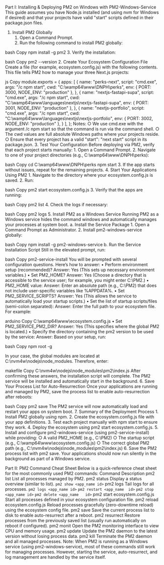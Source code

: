 Part I: Installing & Deploying PM2 on Windows with PM2-Windows-Service
This guide assumes you have Node.js installed (and using nvm for Windows if desired) and that your projects have valid "start" scripts defined in their package.json files.
1. Install PM2 Globally
	1. Open a Command Prompt.
	2. Run the following command to install PM2 globally:

bash
Copy
npm install -g pm2
	3. Verify the installation:

bash
Copy
pm2 --version
2. Create Your Ecosystem Configuration File
Create a file (for example, ecosystem.config.js) with the following contents. This file tells PM2 how to manage your three Next.js projects:

js
Copy
module.exports = {
  apps: [
    {
      name: "perks-next",
      script: "cmd.exe",
      args: "/c npm start",
      cwd: "C:\\wamp64\\www\\DNPH\\perks",
      env: {
        PORT: 3000,
        NODE_ENV: "production"
      },
    },
    {
      name: "nextjs-fastapi-supa",
      script: "cmd.exe",
      args: "/c npm start",
      cwd: "C:\\wamp64\\www\\languages\\nextjs\\nextjs-fastapi-supa",
      env: {
        PORT: 3001,
        NODE_ENV: "production"
      },
    },
    {
      name: "nextjs-portfolio",
      script: "cmd.exe",
      args: "/c npm start",
      cwd: "C:\\wamp64\\www\\languages\\nextjs\\nextjs-portfolio",
      env: {
        PORT: 3002,
        NODE_ENV: "production"
      },
    }
  ],
};
	Notes:
		○ We use cmd.exe with the argument /c npm start so that the command is run via the command shell.
		○ The cwd values are full absolute Windows paths where your projects reside.
		○ Ensure that every project has a valid "start": "next start" script in its package.json.
3. Test Your Configuration
Before deploying via PM2, verify that each project starts manually:
	1. Open a Command Prompt.
	2. Navigate to one of your project directories (e.g., C:\wamp64\www\DNPH\perks):

bash
Copy
cd C:\wamp64\www\DNPH\perks
npm start
	3. If the app starts without issues, repeat for the remaining projects.
4. Start Your Applications Using PM2
	1. Navigate to the directory where your ecosystem.config.js is saved.
	2. Run:

bash
Copy
pm2 start ecosystem.config.js
	3. Verify that the apps are running:

bash
Copy
pm2 list
	4. Check the logs if necessary:

bash
Copy
pm2 logs
5. Install PM2 as a Windows Service
Running PM2 as a Windows service hides the command windows and automatically manages your processes at system boot.
a. Install the Service Package
	1. Open a Command Prompt as Administrator.
	2. Install pm2-windows-service globally:

bash
Copy
npm install -g pm2-windows-service
b. Run the Service Installation Script
Still in the elevated prompt, run:

bash
Copy
pm2-service-install
You will be prompted with several configuration questions. Here’s how to answer:
	• Perform environment setup (recommended)?
Answer: Yes
(This sets up necessary environment variables.)
	• Set PM2_HOME?
Answer: Yes
(Choose a directory that is accessible to the service user; for example, you might enter C:\PM2.)
	• PM2_HOME value:
Answer: Enter an absolute path (e.g., C:\PM2) that does not include user-specific variables like %APPDATA%.
	• Set PM2_SERVICE_SCRIPTS?
Answer: Yes
(This allows the service to automatically load your startup scripts.)
	• Set the list of startup scripts/files (semi-colon separated):
Answer: Enter the full path to your ecosystem file. For example:

arduino
Copy
C:\wamp64\www\ecosystem.config.js
	• Set PM2_SERVICE_PM2_DIR?
Answer: Yes
(This specifies where the global PM2 is located.)
	• Specify the directory containing the pm2 version to be used by the service:
Answer:
Based on your setup, run:

bash
Copy
npm root -g

In your case, the global modules are located at C:\nvm4w\nodejs\node_modules. Therefore, enter:

makefile
Copy
C:\nvm4w\nodejs\node_modules\pm2\index.js
After confirming these answers, the installation script will complete. The PM2 service will be installed and automatically start in the background.
6. Save Your Process List for Auto-Resurrection
Once your applications are running and managed by PM2, save the process list to enable auto-resurrection after reboots:

bash
Copy
pm2 save
The PM2 service will now automatically load and restart your apps on system boot.
7. Summary of the Deployment Process
	1. Install PM2 globally using npm.
	2. Create the ecosystem.config.js file with your app definitions.
	3. Test each project manually with npm start to ensure they work.
	4. Deploy the ecosystem using pm2 start ecosystem.config.js.
	5. Install and configure pm2-windows-service (using pm2-service-install) while providing:
		○ A valid PM2_HOME (e.g., C:\PM2)
		○ The startup script (e.g., C:\wamp64\www\ecosystem.config.js)
		○ The correct global PM2 path (e.g., C:\nvm4w\nodejs\node_modules\pm2\index.js)
	6. Save the PM2 process list with pm2 save.
Your applications should now run silently in the background as part of a Windows service.

Part II: PM2 Command Cheat Sheet
Below is a quick-reference cheat sheet for the most commonly used PM2 commands:
Command	Description
pm2 list	List all processes managed by PM2.
pm2 status	Display a status overview (similar to list).
`pm2 show <app_name	id>`
pm2 logs	Tail logs for all processes.
`pm2 logs <app_name	id>`
`pm2 restart <app_name	id>`
`pm2 stop <app_name	id>`
`pm2 delete <app_name	id>`
pm2 start ecosystem.config.js	Start all processes defined in your ecosystem configuration file.
pm2 reload ecosystem.config.js	Reload processes gracefully (zero-downtime reload) using the ecosystem config file.
pm2 save	Save the current process list to disk to enable auto-resurrect after a reboot.
pm2 resurrect	Restore processes from the previously saved list (usually run automatically on reboot if configured).
pm2 monit	Open the PM2 monitoring interface to view CPU and memory usage.
pm2 update	Update the PM2 daemon to the latest version without losing process data.
pm2 kill	Terminate the PM2 daemon and all managed processes.
	Note: When PM2 is running as a Windows service (using pm2-windows-service), most of these commands still work for managing processes. However, starting the service, auto-resurrect, and log management are handled by the service itself.
